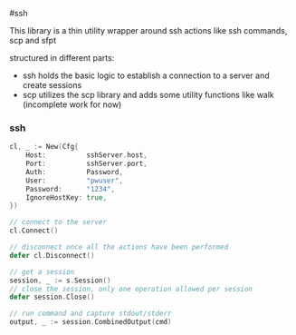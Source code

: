 #ssh

This library is a thin utility wrapper around ssh actions like ssh commands, scp and sfpt

structured in different parts:
* ssh holds the basic logic to establish a connection to a server and create sessions
* scp utilizes the scp library and adds some utility functions like walk (incomplete work for now)

### ssh

``` go		
cl, _ := New(Cfg{
    Host:          sshServer.host,
    Port:          sshServer.port,
    Auth:          Password,
    User:          "pwuser",
    Password:      "1234",
    IgnoreHostKey: true,
})

// connect to the server
cl.Connect()

// disconnect once all the actions have been performed 
defer cl.Disconnect()

// get a session
session, _ := s.Session()
// close the session, only one operation allowed per session
defer session.Close()

// run command and capture stdout/stderr
output, _ := session.CombinedOutput(cmd)

```